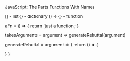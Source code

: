 JavaScript: The Parts
 Functions With Names


[]        - list
{}        - dictionary
() => {}  - function



aFn = () => { return 'just a function'; }

takesArguments = argument => generateRebuttal(argument)

generateRebuttal = argument => {
  return () => {

  }
}